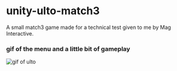 # unity-ulto-match3
A small match3 game made for a technical test given to me by Mag Interactive.

### gif of the menu and a little bit of gameplay
![gif of ulto](https://i.gyazo.com/84e7905ccb862e85a97e47f52658675d.gif)
